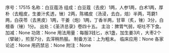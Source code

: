 序号：17515
名称：白豆蔻汤
组成：白豆蔻（去皮）1两，人参1两，白术1两，厚朴（去粗皮，生姜汁炙透，锉）2两，陈橘皮（汤浸，去白，焙）半两，芎藭1两，白茯苓（去黑皮）1两，干姜（炮）1两，丁香半两，甘草（炙，锉）3分，白檀香（锉）1分。
出处：《圣济总录》卷四十五。
主治：脾胃气弱，呕吐不下食。
加减：None
功效：None
用法用量：每服3钱匕，水1盏，加生姜3片，大枣2个（擘破），煎至7分，去滓稍热服。
制备方法：上为粗末。
临床应用：None
各家论述：None
用药禁忌：None
附注：None
